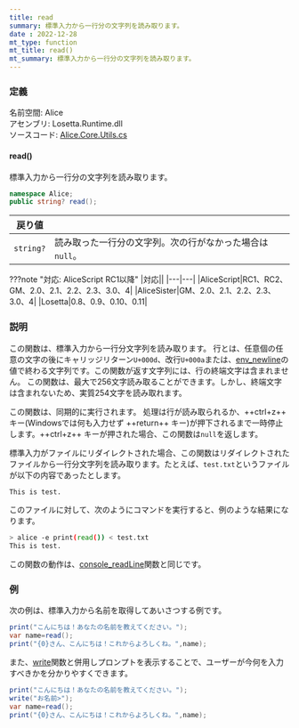 ```yaml
---
title: read
summary: 標準入力から一行分の文字列を読み取ります。
date : 2022-12-28
mt_type: function
mt_title: read()
mt_summary: 標準入力から一行分の文字列を読み取ります。
---
```


### 定義
名前空間: Alice<br/>
アセンブリ: Losetta.Runtime.dll<br/>
ソースコード: [Alice.Core.Utils.cs](https://github.com/WSOFT-Project/Losetta/blob/master/Losetta.Runtime/Core/Alice.Core.Utils.cs)


#### read()

標準入力から一行分の文字列を読み取ります。

```cs title="AliceScript"
namespace Alice;
public string? read();
```

|戻り値| |
|---|---|
|`string?`|読み取った一行分の文字列。次の行がなかった場合は`null`。|

???note "対応: AliceScript RC1以降"
    |対応||
    |---|---|
    |AliceScript|RC1、RC2、GM、2.0、2.1、2.2、2.3、3.0、4|
    |AliceSister|GM、2.0、2.1、2.2、2.3、3.0、4|
    |Losetta|0.8、0.9、0.10、0.11|

### 説明
この関数は、標準入力から一行分文字列を読み取ります。
行とは、任意個の任意の文字の後にキャリッジリターン`U+000d`、改行`U+000a`または、[env_newline](../alice/environment/env_newline.md)の値で終わる文字列です。この関数が返す文字列には、行の終端文字は含まれません。
この関数は、最大で256文字読み取ることができます。しかし、終端文字は含まれないため、実質254文字を読み取れます。

この関数は、同期的に実行されます。
処理は行が読み取られるか、++ctrl+z++ キー(Windowsでは何も入力せず ++return++ キー)が押下されるまで一時停止します。++ctrl+z++ キーが押された場合、この関数は`null`を返します。

標準入力がファイルにリダイレクトされた場合、この関数はリダイレクトされたファイルから一行分文字列を読み取ります。たとえば、`test.txt`というファイルが以下の内容であったとします。

```txt title="test.txt"
This is test.
```

このファイルに対して、次のようにコマンドを実行すると、例のような結果になります。

```sh title="コンソール"
> alice -e print(read()) < test.txt
This is test.
```

この関数の動作は、[console_readLine](./console/console_readline.md)関数と同じです。

### 例
次の例は、標準入力から名前を取得してあいさつする例です。

```cs title="AliceScript"
print("こんにちは！あなたの名前を教えてください。");
var name=read();
print("{0}さん、こんにちは！これからよろしくね。",name);
```

また、[write](./write.md)関数と併用しプロンプトを表示することで、ユーザーが今何を入力すべきかを分かりやすくできます。

```cs title="AliceScript"
print("こんにちは！あなたの名前を教えてください。");
write("お名前>");
var name=read();
print("{0}さん、こんにちは！これからよろしくね。",name);
```